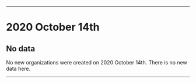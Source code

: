 
***

# 2020 October 14th

## No data

No new organizations were created on 2020 October 14th. There is no new data here.

***
